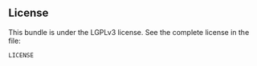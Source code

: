 ## License

This bundle is under the LGPLv3 license. See the complete license in the file:

    LICENSE
